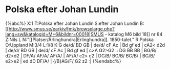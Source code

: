 # Polska efter Johan Lundin

{%abc%}
X:1
T:Polska efter Johan Lundin
S:efter Johan Lundin
B:[[http://www.smus.se/earkiv/fmk/browselarge.php?lang=sw&katalogid=M+6&bildnr=00018|SMUS - katalog M6 bild 18]] nr 84
Z:Nils L
N:"[[Platser/Ärlinghundra|Erlinghundra]]. 1850-talet."
R:Polska
O:Uppland
M:3/4
L:1/8
K:G
de/d/ BD GB | de/d/ cF Ac | Bd gf ed | cA2< d2d |
de/d/ BD GB | de/d/ cF Ac | Bd gf ed | c>A G2>G2 ::
DG BB BB | BG/B/ d2>d2 | DF/A/ AF/A/ AF/A/ | AF/A/ c2> c2 |
DG/B/ BG/B/ BG/B/ | BG/B/ e2>e2 | ed dD DF/A/ | {/B}AG/F/ G2 z2 :|
{%endabc%}
